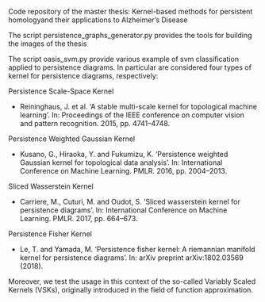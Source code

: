 Code repository of the master thesis:
Kernel-based methods for persistent homologyand their applications to Alzheimer’s Disease

The script persistence_graphs_generator.py provides the tools for building the images of the thesis

The script oasis_svm.py provide various example of svm classification applied to persistence diagrams.
In particular are considered four types of kernel for persistence diagrams, respectively:

Persistence Scale-Space Kernel 
- Reininghaus, J. et al. ‘A stable multi-scale kernel for topological machine learning’. In: Proceedings of the IEEE conference on computer vision and pattern recognition. 2015, pp. 4741–4748.

Persistence Weighted Gaussian Kernel
- Kusano, G., Hiraoka, Y. and Fukumizu, K. ‘Persistence weighted Gaussian kernel for topological data analysis’. In: International Conference on Machine Learning. PMLR. 2016, pp. 2004–2013.

Sliced Wasserstein Kernel
- Carriere, M., Cuturi, M. and Oudot, S. ‘Sliced wasserstein kernel for persistence diagrams’. In: International Conference on Machine Learning. PMLR. 2017, pp. 664–673.

Persistence Fisher Kernel
- Le, T. and Yamada, M. ‘Persistence fisher kernel: A riemannian manifold kernel for persistence diagrams’. In: arXiv preprint arXiv:1802.03569
(2018).

Moreover, we test the usage in this context of the so-called Variably Scaled Kernels (VSKs), originally introduced in the field of function approximation. 
